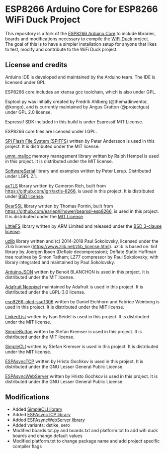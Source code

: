 # ESP8266 Arduino Core for ESP8266 WiFi Duck Project

This repository is a fork of the [ESP8266 Arduino Core](https://github.com/esp8266/Arduino) to include libraries, boards and modifications necessary to compile the [WiFi Duck](https://github.com/spacehuhntech/wifiduck) project.  
The goal of this is to have a simpler installation setup for anyone that likes to test, modify and contribute to the WiFi Duck project.  

## License and credits

Arduino IDE is developed and maintained by the Arduino team. The IDE is licensed under GPL.

ESP8266 core includes an xtensa gcc toolchain, which is also under GPL.

Esptool.py was initially created by Fredrik Ahlberg (@themadinventor, @kongo), and is currently maintained by Angus Gratton (@projectgus) under GPL 2.0 license.

Espressif SDK included in this build is under Espressif MIT License.

ESP8266 core files are licensed under LGPL.

[SPI Flash File System (SPIFFS)](https://github.com/pellepl/spiffs) written by Peter Andersson is used in this project. It is distributed under the MIT license.

[umm_malloc](https://github.com/rhempel/umm_malloc) memory management library written by Ralph Hempel is used in this project. It is distributed under the MIT license.

[SoftwareSerial](https://github.com/plerup/espsoftwareserial) library and examples written by Peter Lerup. Distributed under LGPL 2.1.

[axTLS](http://axtls.sourceforge.net/) library written by Cameron Rich, built from https://github.com/igrr/axtls-8266, is used in this project. It is distributed under [BSD license](https://github.com/igrr/axtls-8266/blob/master/LICENSE).

[BearSSL](https://bearssl.org) library written by Thomas Pornin, built from https://github.com/earlephilhower/bearssl-esp8266, is used in this project.  It is distributed under the [MIT License](https://bearssl.org/#legal-details).

[LittleFS](https://github.com/ARMmbed/littlefs) library written by ARM Limited and released under the [BSD 3-clause license](https://github.com/ARMmbed/littlefs/blob/master/LICENSE.md).

[uzlib](https://github.com/pfalcon/uzlib) library written and (c) 2014-2018 Paul Sokolovsky, licensed under the ZLib license (https://www.zlib.net/zlib_license.html). uzlib is based on: tinf library by Joergen Ibsen (Deflate decompression); Deflate Static Huffman tree routines by Simon Tatham; LZ77 compressor by Paul Sokolovsky; with library integrated and maintained by Paul Sokolovsky.

[ArduinoJSON](https://github.com/bblanchon/ArduinoJson) written by Benoit BLANCHON is used in this project. It is distributed under the MIT license.  

[Adafruit Neopixel](https://github.com/adafruit/Adafruit_NeoPixel) maintained by Adafruit is used in this project. It is distributed under the LGPL-3.0 license.  

[esp8266-oled-ssd1306](https://github.com/ThingPulse/esp8266-oled-ssd1306) written by Daniel Eichhorn and Fabrice Weinberg is used in this project. It is distributed under the MIT license.  

[LinkedList](https://github.com/ivanseidel/LinkedList) written by Ivan Seidel is used in this project. It is distributed under the MIT license.  

[SimpleButton](https://github.com/spacehuhn/SimpleButton) written by Stefan Kremser is used in this project. It is distributed under the MIT license.  

[SimpleCLI](https://github.com/spacehuhn/SimpleCLI) written by Stefan Kremser is used in this project. It is distributed under the MIT license.  

[ESPAsyncTCP](https://github.com/me-no-dev/ESPAsyncTCP) written by Hristo Gochkov is used in this project. It is distributed under the GNU Lesser General Public License.  

[ESPAsyncWebServer](https://github.com/me-no-dev/ESPAsyncWebServer) written by Hristo Gochkov is used in this project. It is distributed under the GNU Lesser General Public License.  

## Modifications

* Added [SimpleCLI library](https://github.com/spacehuhn/SimpleCLI)
* Added [ESPAsyncTCP library](https://github.com/me-no-dev/ESPAsyncTCP)
* Added [ESPAsyncWebServer library](https://github.com/me-no-dev/ESPAsyncWebServer)
* Added variants: dstike, sero
* Modified boards.txt.py and boards.txt and platform.txt to add wifi duck boards and change default values
* Modified platform.txt to change package name and add project specific compiler flags